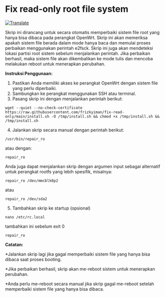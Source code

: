 # Fix read-only root file system

[![Translate](https://img.shields.io/badge/Translate-English-brightgreen)](README.md)

Skrip ini dirancang untuk secara otomatis memperbaiki sistem file root yang hanya bisa dibaca pada perangkat OpenWrt. Skrip ini akan memeriksa apakah sistem file berada dalam mode hanya baca dan memulai proses perbaikan menggunakan perintah e2fsck. Skrip ini juga akan mendeteksi lokasi partisi root sistem sebelum menjalankan perintah. Jika perbaikan berhasil, maka sistem file akan dikembalikan ke mode tulis dan mencoba melakukan reboot untuk menerapkan perubahan.

**Instruksi Penggunaan:**
1. Pastikan Anda memiliki akses ke perangkat OpenWrt dengan sistem file yang perlu diperbaiki.
2. Sambungkan ke perangkat menggunakan SSH atau terminal.
3. Pasang skrip ini dengan menjalankan perintah berikut:

  ```
  wget --quiet --no-check-certificate https://raw.githubusercontent.com/frizkyiman/fix-read-only/main/install.sh -O /tmp/install.sh && chmod +x /tmp/install.sh && /tmp/install.sh
  ```

4. Jalankan skrip secara manual dengan perintah berikut:
  ```
  /usr/bin/repair_ro
  ```
  atau dengan:
  ```
  repair_ro
  ```
  Anda juga dapat menjalankan skrip dengan argumen input sebagai alternatif untuk perangkat rootfs yang lebih spesifik, misalnya:
  ```
  repair_ro /dev/mmcblk0p2
  ```
  atau
  ```
  repair_ro /dev/sda2
  ```
5. Tambahkan skrip ke startup (opsional)
  ```
  nano /etc/rc.local
  ```
  tambahkan ini sebelum exit 0
  ```
  repair_ro
  ```
  
**Catatan:** 

*Jalankan skrip lagi jika gagal memperbaiki sistem file yang hanya bisa dibaca saat proses booting.

*Jika perbaikan berhasil, skrip akan me-reboot sistem untuk menerapkan perubahan.

*Anda perlu me-reboot secara manual jika skrip gagal me-reboot setelah memperbaiki sistem file yang hanya bisa dibaca.
